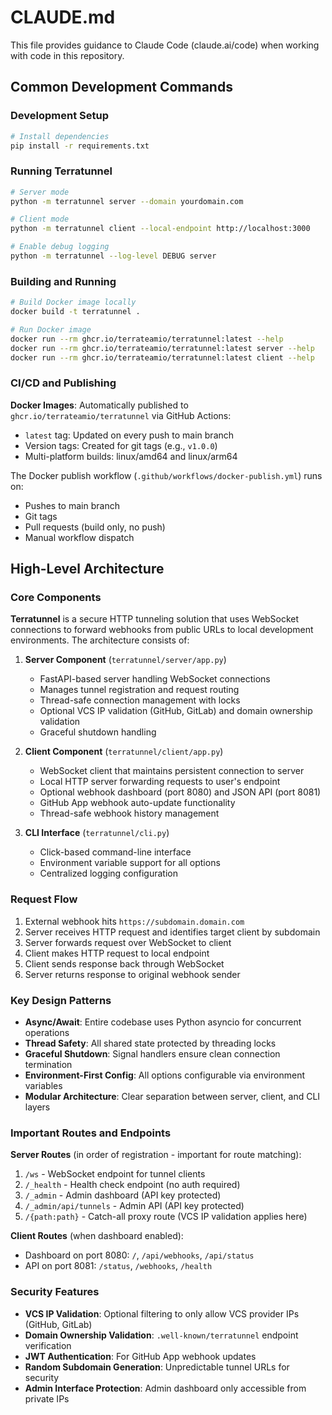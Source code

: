 # CLAUDE.md

This file provides guidance to Claude Code (claude.ai/code) when working with code in this repository.

## Common Development Commands

### Development Setup
```bash
# Install dependencies
pip install -r requirements.txt
```

### Running Terratunnel
```bash
# Server mode
python -m terratunnel server --domain yourdomain.com

# Client mode
python -m terratunnel client --local-endpoint http://localhost:3000

# Enable debug logging
python -m terratunnel --log-level DEBUG server
```

### Building and Running
```bash
# Build Docker image locally
docker build -t terratunnel .

# Run Docker image
docker run --rm ghcr.io/terrateamio/terratunnel:latest --help
docker run --rm ghcr.io/terrateamio/terratunnel:latest server --help
docker run --rm ghcr.io/terrateamio/terratunnel:latest client --help
```

### CI/CD and Publishing

**Docker Images**: Automatically published to `ghcr.io/terrateamio/terratunnel` via GitHub Actions:
- `latest` tag: Updated on every push to main branch
- Version tags: Created for git tags (e.g., `v1.0.0`)
- Multi-platform builds: linux/amd64 and linux/arm64

The Docker publish workflow (`.github/workflows/docker-publish.yml`) runs on:
- Pushes to main branch
- Git tags
- Pull requests (build only, no push)
- Manual workflow dispatch

## High-Level Architecture

### Core Components

**Terratunnel** is a secure HTTP tunneling solution that uses WebSocket connections to forward webhooks from public URLs to local development environments. The architecture consists of:

1. **Server Component** (`terratunnel/server/app.py`)
   - FastAPI-based server handling WebSocket connections
   - Manages tunnel registration and request routing
   - Thread-safe connection management with locks
   - Optional VCS IP validation (GitHub, GitLab) and domain ownership validation
   - Graceful shutdown handling

2. **Client Component** (`terratunnel/client/app.py`)
   - WebSocket client that maintains persistent connection to server
   - Local HTTP server forwarding requests to user's endpoint
   - Optional webhook dashboard (port 8080) and JSON API (port 8081)
   - GitHub App webhook auto-update functionality
   - Thread-safe webhook history management

3. **CLI Interface** (`terratunnel/cli.py`)
   - Click-based command-line interface
   - Environment variable support for all options
   - Centralized logging configuration

### Request Flow

1. External webhook hits `https://subdomain.domain.com`
2. Server receives HTTP request and identifies target client by subdomain
3. Server forwards request over WebSocket to client
4. Client makes HTTP request to local endpoint
5. Client sends response back through WebSocket
6. Server returns response to original webhook sender

### Key Design Patterns

- **Async/Await**: Entire codebase uses Python asyncio for concurrent operations
- **Thread Safety**: All shared state protected by threading locks
- **Graceful Shutdown**: Signal handlers ensure clean connection termination
- **Environment-First Config**: All options configurable via environment variables
- **Modular Architecture**: Clear separation between server, client, and CLI layers

### Important Routes and Endpoints

**Server Routes** (in order of registration - important for route matching):
1. `/ws` - WebSocket endpoint for tunnel clients
2. `/_health` - Health check endpoint (no auth required)
3. `/_admin` - Admin dashboard (API key protected)
4. `/_admin/api/tunnels` - Admin API (API key protected)
5. `/{path:path}` - Catch-all proxy route (VCS IP validation applies here)

**Client Routes** (when dashboard enabled):
- Dashboard on port 8080: `/`, `/api/webhooks`, `/api/status`
- API on port 8081: `/status`, `/webhooks`, `/health`

### Security Features

- **VCS IP Validation**: Optional filtering to only allow VCS provider IPs (GitHub, GitLab)
- **Domain Ownership Validation**: `.well-known/terratunnel` endpoint verification
- **JWT Authentication**: For GitHub App webhook updates
- **Random Subdomain Generation**: Unpredictable tunnel URLs for security
- **Admin Interface Protection**: Admin dashboard only accessible from private IPs

